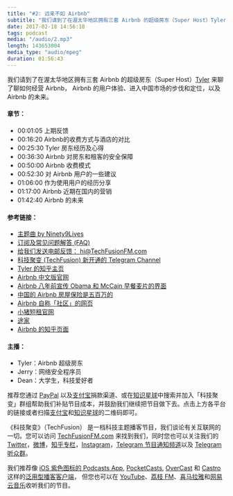```yaml
---
title: "#2: 远亲不如 Airbnb"
subtitle: "我们请到了在渥太华地区拥有三套 Airbnb 的超级房东（Super Host）Tyler 来聊了聊如何经营 Airbnb， Airbnb 的用户体验、进入中国市场的步伐和定位，以及 Airbnb 的未来。"
date: 2017-02-18 14:56:18
tags: podcast
media: "/audio/2.mp3"
length: 143653004
media_type: "audio/mpeg"
duration: 01:56:43
---
```


我们请到了在渥太华地区拥有三套 Airbnb 的超级房东（Super Host）[Tyler](https://www.zhihu.com/people/tyler-zhuang/answers) 来聊了聊如何经营 Airbnb， Airbnb 的用户体验、进入中国市场的步伐和定位，以及 Airbnb 的未来。

#### 章节：

- 00:01:05 上期反馈
- 00:16:20 Airbnb的收费方式与酒店的对比
- 00:25:30 Tyler 房东经历及心得 
- 00:36:30 Airbnb 对房东和租客的安全保障
- 00:50:00 Airbnb 收费模式
- 00:52:30 对 Airbnb 用户的一些建议
- 01:06:00 作为使用用户的经历分享
- 01:17:00 Airbnb 近期在国内的营销
- 01:42:40 Airbnb 的未来



#### 参考链接：

- [主题曲 by Ninety9Lives](http://99l.tv/BleedingThroughYU)
- [订阅及常见问题解答 (FAQ)](https://techfusionfm.com/faq)
- [给我们发送电邮反馈： hi@TechFusionFM.com](mailto:hi@techfusionfm.com)
- [科技聚变 (TechFusion) 新开通的 Telegram Channel](http://telegram.me/techfusionfm)
- [Tyler 的知乎主页](https://www.zhihu.com/people/tyler-zhuang/answers)
- [Airbnb 中文版官网](https://zh.airbnb.com)
- [Airbnb 八年前宣传 Obama 和 McCain 早餐麦片的界面](https://www.airbnb.ca/obamaos)
- [中国的 Airbnb 房屋保险是五百万的](https://zh.airbnb.com/guarantee)
- [Airbnb 自称「社区」的网页](https://zh.airbnb.com/standards)
- [小猪短租官网](http://www.xiaozhu.com)
- [途家](https://www.tujia.com)
- [Airbnb 的知乎页面](https://www.zhihu.com/org/airbnb-58/answers)

#### 主播：

- Tyler：Airbnb 超级房东
- Jerry：网络安全程序员
- Dean：大学生，科技爱好者

推荐您通过 [PayPal](https://paypal.me/techfusionfm/5) 以及[支付宝](HTTPS://QR.ALIPAY.COM/FKX09288AJOENI0MVZXM12)捐款渠道、或在[知识星球](https://www.xiaomiquan.com)中搜索并加入「科技聚变」群组帮助我们补贴节目成本，并鼓励我们继续把节目做下去。点击上方各平台的链接或者扫描[支付宝](https://techfusionfm.com/images/QR.JPG)和[知识星球](https://t.zsxq.com/IEmEM3f)的二维码即可。

《科技聚变》（TechFusion） 是一档科技主题播客节目，我们谈论有关互联网的一切。您可以访问 [TechFusionFM.com](https://TechFusionFM.com) 来找到我们，同时您也可以关注我们的 [Twitter](http://twitter.com/TechFusionFM)，[微博](http://weibo.com/TechFusionFM)，[知乎专栏](https://zhuanlan.zhihu.com/TechFusion)，[Instagram](http://instagram.com/TechFusionFM)，[Telegram 节目通知频道](https://t.me/TechFusionFM)以及 [Telegram 听众群](https://t.me/TechFusionChat)。

我们推荐像 [iOS 紫色图标的 Podcasts App](https://itunes.apple.com/cn/podcast/id1202658654), [PocketCasts](http://pca.st/podcast/28fcd200-cc7c-0134-10da-25324e2a541d), [OverCast](https://overcast.fm) 和 [Castro](http://supertop.co/castro/) 这样的[泛用型播客客户端](https://techfusionfm.com/faq)， 但您也可以在 [YouTube](https://www.youtube.com/channel/UC6uvHf21Tjm5lepw6P2Ki-Q)、[荔枝 FM](https://www.lizhi.fm/1494013/)、[喜马拉雅](http://www.ximalaya.com/72456289/album/6648521)和[网易云音乐](http://music.163.com/#/djradio?id=347498120)收听我们的节目。
